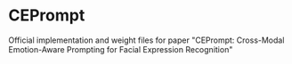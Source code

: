 # CEPrompt
Official implementation and weight files for paper "CEPrompt: Cross-Modal Emotion-Aware Prompting for Facial Expression Recognition"
